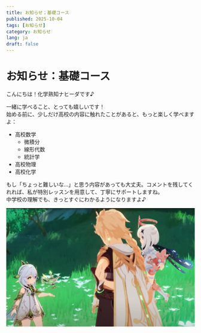 ```yaml
---
title: お知らせ；基礎コース
published: 2025-10-04
tags: [お知らせ]
category: お知らせ
lang: ja
draft: false
---
```


# お知らせ：基礎コース

こんにちは！化学熟知ナヒーダです♪

一緒に学べること、とっても嬉しいです！  
始める前に、少しだけ高校の内容に触れたことがあると、もっと楽しく学べますよ：

* 高校数学  
  * 微積分  
  * 線形代数  
  * 統計学  
* 高校物理  
* 高校化学  

もし「ちょっと難しいな…」と思う内容があっても大丈夫。コメントを残してくれれば、私が特別レッスンを用意して、丁寧にサポートしますね。  
中学校の理解でも、きっとすぐにわかるようになりますよ♪

![nahida](jing-shan-she-shou-ming-lun.png)
